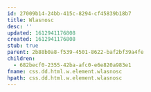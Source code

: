 ```yaml
---
id: 27009b14-24bb-415c-8294-cf45839b18b7
title: Wlasnosc
desc: ''
updated: 1612941176808
created: 1612941176808
stub: true
parent: 2b88b0a8-f539-4501-8622-baf2bf39a4fe
children:
  - 682becf0-2355-42ba-afc0-e6e820a983e1
fname: css.dd.html.w.element.wlasnosc
hpath: css.dd.html.w.element.wlasnosc
---
```



